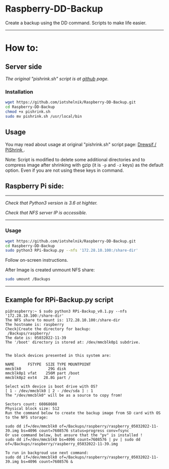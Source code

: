# Raspberry-DD-Backup #
Create a backup using the DD command. Scripts to make life easier.

___
# How to: #
## Server side ##
_The original "pishrink.sh" script is at [github](https://github.com/Drewsif/PiShrink) page._

### Installation ###

```bash
wget https://github.com/iotshelnik/Raspberry-DD-Backup.git
cd Raspberry-DD-Backup
chmod +x pishrink.sh
sudo mv pishrink.sh /usr/local/bin
```

## Usage ##

You may read about usage at original "pishrink.sh" script page:
[ Drewsif / PiShrink ](https://github.com/Drewsif/PiShrink#pishrink).

Note: Script is modified to delete some additional directories and to compress image after shrinking with gzip (it is `-p` and `-z` keys) as the default option. Even if you are not using these keys in command.

## Raspberry Pi side:
___
_Check that Python3 version is 3.6 ot highter._

_Check that NFS server IP is accessible._
___
### Usage ###

```bash
wget https://github.com/iotshelnik/Raspberry-DD-Backup.git
cd Raspberry-DD-Backup
sudo python3 RPi-Backup.py --nfs '172.28.10.100:/share-dir'
```
Follow on-screen instructions.

After Image is created unmount NFS share:
```bash
sudo umount /Backups
```

___

## Example for RPi-Backup.py script ##
```
pi@raspberry:~ $ sudo python3 RPi-Backup_v0.1.py --nfs '172.28.10.100:/share-dir'
The NFS share to mount is: 172.28.10.100:/share-dir 
The hostname is: raspberry
Check|Create the directory for backup: 
 /Backups/raspberry/
The date is: 05032022-11-39
The '/boot' directory is stored at: /dev/mmcblk0p1 subdrive.


The block devices presented in this system are:

NAME      FSTYPE  SIZE TYPE MOUNTPOINT
mmcblk0            29G disk 
mmcblk0p1 vfat    256M part /boot
mmcblk0p2 ext4   28.8G part /

Select with device is boot drive with OS?
[ 1 - /dev/mmcblk0 | 2 - /dev/sda ] : 1
The "/dev/mmcblk0" will be as a source to copy from!

Sectors count: 60868608
Physical block size: 512
Run the command below to create the backup image from SD card with OS to the NFS storage:

sudo dd if=/dev/mmcblk0 of=/Backups/raspberry/raspberry_05032022-11-39.img bs=4096 count=7608576 status=progress conv=fsync
Or use command below, but ansure that the "pv" is installed !
sudo dd if=/dev/mmcblk0 bs=4096 count=7608576 | pv | sudo dd of=/Backups/raspberry/raspberry_05032022-11-39.img

To run in backgroud use next command:
sudo dd if=/dev/mmcblk0 of=/Backups/raspberry/raspberry_05032022-11-39.img bs=4096 count=7608576 &
```
